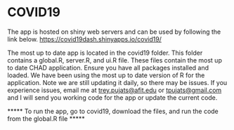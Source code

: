 # COVID19

The app is hosted on shiny web servers and can be used by following the link below.
https://covid19dash.shinyapps.io/covid19/



The most up to date app is located in the covid19 folder. This folder contains a global.R, server.R, and ui.R file. 
These files contain the most up to date CHAD application. Ensure you have all packages installed and loaded.
We have been using the most up to date version of R for the application. Note we are still updating it daily, so there may be issues. 
If you experience issues, email me at trey.pujats@afit.edu or tpujats@gmail.com and I will send you working code for the app or update the current code.


***** To run the app, go to covid19, download the files, and run the code from the global.R file *****

